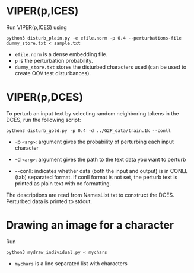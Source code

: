 # VIPER(p,ICES)

Run VIPER(p,ICES) using

```python3 disturb_plain.py -e efile.norm -p 0.4 --perturbations-file dummy_store.txt < sample.txt```

* `efile.norm` is a dense embedding file. 
* `p` is the perturbation probability. 
* `dummy_store.txt` stores the disturbed characters used (can be used to create OOV test disturbances).

# VIPER(p,DCES)

To perturb an input text by selecting random neighboring tokens in the DCES, run the following script:

```
python3 disturb_gold.py -p 0.4 -d ../G2P_data/train.1k --conll
```

* -p `<arg>`: argument gives the probability of perturbing each input character

* -d `<arg>`: argument gives the path to the text data you want to perturb

* --conll: indicates whether data (both the input and output) is in CONLL (tab) separated format. If conll format is not set, the perturb text is printed as plain text with no formatting.

The descriptions are read from NamesList.txt to construct the DCES. Perturbed data is printed to stdout.


# Drawing an image for a character

Run

```python3 mydraw_individual.py < mychars```

* `mychars` is a line separated list with characters

